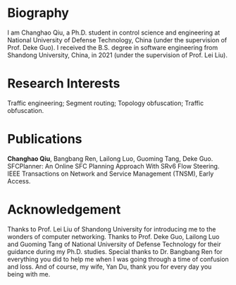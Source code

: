 # Biography
I am Changhao Qiu, a Ph.D. student in control science and engineering at National University of Defense Technology, China (under the supervision of Prof. Deke Guo). I received the B.S. degree in software engineering from Shandong University, China, in 2021 (under the supervision of Prof. Lei Liu).

# Research Interests
Traffic engineering; Segment routing; Topology obfuscation; Traffic obfuscation.

# Publications
**Changhao Qiu**, Bangbang Ren, Lailong Luo, Guoming Tang, Deke Guo. SFCPlanner: An Online SFC Planning Approach With SRv6 Flow Steering. IEEE Transactions on Network and Service Management (TNSM), Early Access.

# Acknowledgement
Thanks to Prof. Lei Liu of Shandong University for introducing me to the wonders of computer networking.
Thanks to Prof. Deke Guo, Lailong Luo and Guoming Tang of National University of Defense Technology for their guidance during my Ph.D. studies.
Special thanks to Dr. Bangbang Ren for everything you did to help me when I was going through a time of confusion and loss.
And of course, my wife, Yan Du, thank you for every day you being with me.

